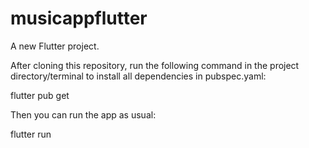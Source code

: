 # musicappflutter

A new Flutter project.

After cloning this repository, run the following command in the project directory/terminal to install all dependencies in pubspec.yaml:

flutter pub get

Then you can run the app as usual:

flutter run